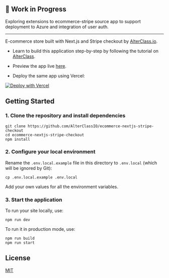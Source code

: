 
## 🚧 Work in Progress

Exploring extensions to ecommerce-stripe source app to support deployment to Azure and integration of user auth.


----

E-commerce store built with Next.js and Stripe checkout by [AlterClass.io](https://alterclass.io).

- Learn to build this application step-by-step by following the tutorial on [AlterClass](https://alterclass.io/tutorials/create-an-ecommerce-website-with-nextjs-and-stripe).

- Preview the app live [here](https://myplantshop.vercel.app/).

- Deploy the same app using Vercel:

[![Deploy with Vercel](https://vercel.com/button)](https://vercel.com/new/git/external?repository-url=https://github.com/AlterClassIO/ecommerce-nextjs-stripe-checkout&project-name=eCommerce+Store+by+AlterClass&repository-name=eCommerce+Store+by+AlterClass)

## Getting Started

### 1. Clone the repository and install dependencies

```
git clone https://github.com/AlterClassIO/ecommerce-nextjs-stripe-checkout
cd ecommerce-nextjs-stripe-checkout
npm install
```

### 2. Configure your local environment

Rename the `.env.local.example` file in this directory to `.env.local` (which will
be ignored by Git):

```
cp .env.local.example .env.local
```

Add your own values for all the environment variables.

### 3. Start the application

To run your site locally, use:

```
npm run dev
```

To run it in production mode, use:

```
npm run build
npm run start
```

## License

[MIT](https://github.com/AlterClassIO/ecommerce-nextjs-stripe-checkout/blob/master/LICENSE)
